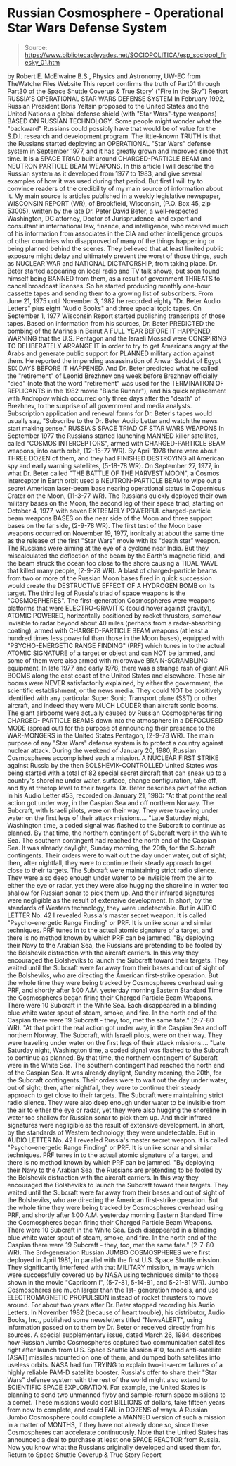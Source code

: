 # Russian Cosmosphere - Operational Star Wars Defense System

> Source: https://www.bibliotecapleyades.net/SOCIOPOLITICA/esp_sociopol_firesky_01.htm

by Robert E. McElwaine B.S., Physics and Astronomy, UW-EC
from TheWatcherFiles Website
This report confirms the truth of Part01 through Part30 of the Space Shuttle Coverup & True Story'
("Fire in the Sky") Report
RUSSIA'S OPERATIONAL STAR WARS DEFENSE SYSTEM
In February 1992, Russian President Boris Yeltsin proposed to the United States and the United Nations a global defense shield (with "Star Wars"-type weapons) BASED ON RUSSIAN TECHNOLOGY.
Some people might wonder what the "backward" Russians could possibly have that would be of value for the S.D.I. research and development program. The little-known TRUTH is that the Russians started deploying an OPERATIONAL "Star Wars" defense system in September 1977, and it has greatly grown and improved since that time.
It is a SPACE TRIAD built around CHARGED-PARTICLE BEAM and NEUTRON PARTICLE BEAM WEAPONS.
In this article I will describe the Russian system as it developed from 1977 to 1983, and give several examples of how it was used during that period. But first I will try to convince readers of the credibility of my main source of information about it.
My main source is articles published in a weekly legislative newspaper, WISCONSIN REPORT (WR), of Brookfield, Wisconsin, (P.O. Box 45, zip 53005), written by the late Dr. Peter David Beter, a well-respected Washington, DC attorney, Doctor of Jurisprudence, and expert and consultant in international law, finance, and intelligence, who received much of his information from associates in the CIA and other intelligence groups of other countries who disapproved of many of the things happening or being planned behind the scenes.
They believed that at least limited public exposure might delay and ultimately prevent the worst of those things, such as NUCLEAR WAR and NATIONAL DICTATORSHIP, from taking place.
Dr. Beter started appearing on local radio and TV talk shows, but soon found himself being BANNED from them, as a result of government THREATS to cancel broadcast licenses.
So he started producing monthly one-hour cassette tapes and sending them to a growing list of subscribers. From June 21, 1975 until November 3, 1982 he recorded eighty "Dr. Beter Audio Letters" plus eight "Audio Books" and three special topic tapes. On September 1, 1977 Wisconsin Report started publishing transcripts of those tapes.
Based on information from his sources, Dr. Beter PREDICTED the bombing of the Marines in Beirut A FULL YEAR BEFORE IT HAPPENED, WARNING that the U.S. Pentagon and the Israeli Mossad were CONSPIRING TO DELIBERATELY ARRANGE IT in order to try to get Americans angry at the Arabs and generate public support for PLANNED military action against them. He reported the impending assassination of Anwar Saddat of Egypt SIX DAYS BEFORE IT HAPPENED.
And Dr. Beter predicted what he called the "retirement" of Leonid Brezhnev one week before Brezhnev officially "died" (note that the word "retirement" was used for the TERMINATION OF REPLICANTS in the 1982 movie "Blade Runner"), and his quick replacement with Andropov which occurred only three days after the "death" of Brezhnev, to the surprise of all government and media analysts.
Subscription application and renewal forms for Dr. Beter's tapes would usually say, "Subscribe to the Dr. Beter Audio Letter and watch the news start making sense."
RUSSIA'S SPACE TRIAD OF STAR WARS WEAPONS
In September 1977 the Russians started launching MANNED killer satellites, called "COSMOS INTERCEPTORS", armed with CHARGED-PARTICLE BEAM weapons, into earth orbit, (12-15-77 WR).
By April 1978 there were about THREE DOZEN of them, and they had FINISHED DESTROYING all American spy and early warning satellites, (5-18-78 WR).
On September 27, 1977, in what Dr. Beter called "THE BATTLE OF THE HARVEST MOON", a Cosmos Interceptor in Earth orbit used a NEUTRON-PARTICLE BEAM to wipe out a secret American laser-beam base nearing operational status in Copernicus Crater on the Moon, (11-3-77 WR).
The Russians quickly deployed their own military bases on the Moon, the second leg of their space triad, starting on October 4, 1977, with seven EXTREMELY POWERFUL charged-particle beam weapons BASES on the near side of the Moon and three support bases on the far side, (2-9-78 WR).
The first test of the Moon base weapons occurred on November 19, 1977, ironically at about the same time as the release of the first "Star Wars" movie with its "death star" weapon.
The Russians were aiming at the eye of a cyclone near India.
But they miscalculated the deflection of the beam by the Earth's magnetic field, and the beam struck the ocean too close to the shore causing a TIDAL WAVE that killed many people, (2-9-78 WR). A blast of charged-particle beams from two or more of the Russian Moon bases fired in quick succession would create the DESTRUCTIVE EFFECT OF A HYDROGEN BOMB on its target.
The third leg of Russia's triad of space weapons is the "COSMOSPHERES".
The first-generation Cosmospheres were weapons platforms that were ELECTRO-GRAVITIC (could hover against gravity), ATOMIC POWERED, horizontally positioned by rocket thrusters, somehow invisible to radar beyond about 40 miles (perhaps from a radar-absorbing coating), armed with CHARGED-PARTICLE BEAM weapons (at least a hundred times less powerful than those in the Moon bases), equipped with "PSYCHO-ENERGETIC RANGE FINDING" (PRF) which tunes in to the actual ATOMIC SIGNATURE of a target or object and can NOT be jammed, and some of them were also armed with microwave BRAIN-SCRAMBLING equipment.
In late 1977 and early 1978, there was a strange rash of giant AIR BOOMS along the east coast of the United States and elsewhere.
These air booms were NEVER satisfactorily explained, by either the government, the scientific establishment, or the news media. They could NOT be positively identified with any particular Super Sonic Transport plane (SST) or other aircraft, and indeed they were MUCH LOUDER than aircraft sonic booms.
The giant airbooms were actually caused by Russian Cosmospheres firing CHARGED- PARTICLE BEAMS down into the atmosphere in a DEFOCUSED MODE (spread out) for the purpose of announcing their presence to the WAR-MONGERS in the United States Pentagon, (2-9-78 WR).
The main purpose of any "Star Wars" defense system is to protect a country against nuclear attack. During the weekend of January 20, 1980, Russian Cosmospheres accomplished such a mission.
A NUCLEAR FIRST STRIKE against Russia by the then BOLSHEVIK-CONTROLLED United States was being started with a total of 82 special secret aircraft that can sneak up to a country's shoreline under water, surface, change configuration, take off, and fly at treetop level to their targets.
Dr. Beter describes part of the action in his Audio Letter #53, recorded on January 21, 1980:
"At that point the real action got under way, in the Caspian Sea and off northern Norway. The Subcraft, with Israeli pilots, were on their way. They were traveling under water on the first legs of their attack missions.... "Late Saturday night, Washington time, a coded signal was flashed to the Subcraft to continue as planned. By that time, the northern contingent of Subcraft were in the White Sea. The southern contingent had reached the north end of the Caspian Sea. It was already daylight, Sunday morning, the 20th, for the Subcraft contingents. Their orders were to wait out the day under water, out of sight; then, after nightfall, they were to continue their steady approach to get close to their targets. The Subcraft were maintaining strict radio silence. They were also deep enough under water to be invisible from the air to either the eye or radar, yet they were also hugging the shoreline in water too shallow for Russian sonar to pick them up. And their infrared signatures were negligible as the result of extensive development. In short, by the standards of Western technology, they were undetectable. But in AUDIO LETTER No. 42 I revealed Russia's master secret weapon. It is called "Psycho-energetic Range Finding" or PRF. It is unlike sonar and similar techniques. PRF tunes in to the actual atomic signature of a target, and there is no method known by which PRF can be jammed. "By deploying their Navy to the Arabian Sea, the Russians are pretending to be fooled by the Bolshevik distraction with the aircraft carriers. In this way they encouraged the Bolsheviks to launch the Subcraft toward their targets. They waited until the Subcraft were far away from their bases and out of sight of the Bolsheviks, who are directing the American first-strike operation. But the whole time they were being tracked by Cosmospheres overhead using PRF, and shortly after 1:00 A.M. yesterday morning Eastern Standard Time the Cosmospheres began firing their Charged Particle Beam Weapons. There were 10 Subcraft in the White Sea. Each disappeared in a blinding blue white water spout of steam, smoke, and fire. In the north end of the Caspian there were 19 Subcraft - they, too, met the same fate." (2-7-80 WR).
"At that point the real action got under way, in the Caspian Sea and off northern Norway. The Subcraft, with Israeli pilots, were on their way. They were traveling under water on the first legs of their attack missions....
"Late Saturday night, Washington time, a coded signal was flashed to the Subcraft to continue as planned. By that time, the northern contingent of Subcraft were in the White Sea. The southern contingent had reached the north end of the Caspian Sea. It was already daylight, Sunday morning, the 20th, for the Subcraft contingents.
Their orders were to wait out the day under water, out of sight; then, after nightfall, they were to continue their steady approach to get close to their targets. The Subcraft were maintaining strict radio silence.
They were also deep enough under water to be invisible from the air to either the eye or radar, yet they were also hugging the shoreline in water too shallow for Russian sonar to pick them up.
And their infrared signatures were negligible as the result of extensive development. In short, by the standards of Western technology, they were undetectable. But in AUDIO LETTER No. 42 I revealed Russia's master secret weapon.
It is called "Psycho-energetic Range Finding" or PRF. It is unlike sonar and similar techniques. PRF tunes in to the actual atomic signature of a target, and there is no method known by which PRF can be jammed.
"By deploying their Navy to the Arabian Sea, the Russians are pretending to be fooled by the Bolshevik distraction with the aircraft carriers. In this way they encouraged the Bolsheviks to launch the Subcraft toward their targets. They waited until the Subcraft were far away from their bases and out of sight of the Bolsheviks, who are directing the American first-strike operation.
But the whole time they were being tracked by Cosmospheres overhead using PRF, and shortly after 1:00 A.M. yesterday morning Eastern Standard Time the Cosmospheres began firing their Charged Particle Beam Weapons.
There were 10 Subcraft in the White Sea. Each disappeared in a blinding blue white water spout of steam, smoke, and fire. In the north end of the Caspian there were 19 Subcraft - they, too, met the same fate."
(2-7-80 WR).
The 3rd-generation Russian JUMBO COSMOSPHERES were first deployed in April 1981, in parallel with the first U.S. Space Shuttle mission.
They significantly interfered with that MILITARY mission, in ways which were successfully covered up by NASA using techniques similar to those shown in the movie "Capricorn I", (5-7-81, 5-14-81, and 5-21-81 WR).
Jumbo Cosmospheres are much larger than the 1st- generation models, and use ELECTROMAGNETIC PROPULSION instead of rocket thrusters to move around.
For about two years after Dr. Beter stopped recording his Audio Letters. In November 1982 (because of heart trouble), his distributor, Audio Books, Inc., published some newsletters titled "NewsALERT", using information passed on to them by Dr. Beter or received directly from his sources.
A special supplementary issue, dated March 26, 1984, describes how Russian Jumbo Cosmospheres captured two communication satellites right after launch from U.S. Space Shuttle Mission #10, found anti-satellite (ASAT) missiles mounted on one of them, and dumped both satellites into useless orbits.
NASA had fun TRYING to explain two-in-a-row failures of a highly reliable PAM-D satellite booster.
Russia's offer to share their "Star Wars" defense system with the rest of the world might also extend to SCIENTIFIC SPACE EXPLORATION. For example, the United States is planning to send two unmanned flyby and sample-return space missions to a comet. These missions would cost BILLIONS of dollars, take fifteen years from now to complete, and could FAIL in DOZENS of ways.
A Russian Jumbo Cosmosphere could complete a MANNED version of such a mission in a matter of MONTHS, if they have not already done so, since these Cosmospheres can accelerate continuously.
Note that the United States has announced a deal to purchase at least one SPACE REACTOR from Russia. Now you know what the Russians originally developed and used them for.
Return to Space Shuttle Coverup & True Story Report
